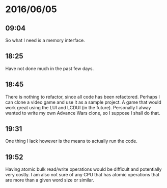 # 2016/06/05

## 09:04

So what I need is a memory interface.

## 18:25

Have not done much in the past few days.

## 18:45

There is nothing to refactor, since all code has been refactored. Perhaps I
can clone a video game and use it as a sample project. A game that would work
great using the LUI and LCDUI (in the future). Personally I alway wanted to
write my own Advance Wars clone, so I suppose I shall do that.

## 19:31

One thing I lack however is the means to actually run the code.

## 19:52

Having atomic bulk read/write operations would be difficult and potentially
very costly. I am also not sure of any CPU that has atomic operations that are
more than a given word size or similar.

